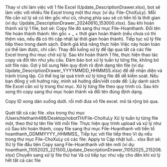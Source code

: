 Thay vì chỉ làm việc với 1 file Excel (Update_DescriptionDrawer.xlsx), bot sẽ làm việc với nhiều file Excel trong một thư mục (ví dụ: File-ChoXuLy).
Mỗi file cần xử lý sẽ có tên gốc như cũ, nhưng phía sau sẽ có tiền tố là thời gian (ví dụ: Update_DescriptionDrawer_20240610_153000.xlsx).
Sau khi hoàn thành xử lý 1 file, bot sẽ:
Copy file đó sang thư mục File-Hoanthanh.
Đổi tên file hoàn thành thành: tên gốc + _ + thời gian hoàn thành (nếu chưa có thì thêm vào, nếu đã có thì cập nhật lại thời gian hoàn thành).
Tiếp tục xử lý file tiếp theo trong danh sách.
Đánh giá khả năng thực hiện
Việc này hoàn toàn có thể làm được, chỉ cần:
Thay đổi luồng xử lý để lặp qua tất cả các file Excel trong thư mục chờ xử lý.
Sau khi hoàn thành 1 file, thực hiện thao tác copy và đổi tên như yêu cầu.
Đảm bảo bot xử lý tuần tự từng file, không bỏ sót file nào.
Gợi ý bổ sung
Nên quy định rõ định dạng tên file (ví dụ: Update_DescriptionDrawer_YYYYMMDD_HHMMSS.xlsx) để dễ nhận diện và tránh trùng lặp.
Có thể log lại quá trình xử lý từng file để dễ kiểm soát.
Nếu bạn đồng ý với hướng này, mình sẽ hướng dẫn/viết code để:
Lấy danh sách file Excel cần xử lý trong thư mục.
Xử lý từng file theo quy trình cũ.
Sau khi xong thì copy sang thư mục hoàn thành và đổi tên đúng định dạng.


Copy ID xong dán xuống dưới.
rồi mới đưa vô file excel.
mô tả rộng bỏ qua.



####
Quét tất cả các file .xlsx trong thư mục /Users/hlethanh486/Desktop/robotTH/File-ChoXuLy
Xử lý tuần tự từng file một, theo thứ tự tên file
Với mỗi file:
Thực hiện quy trình upload và xử lý như cũ
Sau khi hoàn thành, copy file sang thư mục File-Hoanthanh với tiền tố hoanthanh_DDMMYYYY_HHMMSS_
Tiếp tục với file tiếp theo
Ví dụ nếu trong thư mục File-ChoXuLy có các file:
Apply to Cập nhật luồ...
xlsx
Bot sẽ:
Xử lý file đầu tiên
Copy sang File-Hoanthanh với tên mới (ví dụ: hoanthanh_11052025_221500_Update_DescriptionDrawer_11052025_215208.xlsx)
Chuyển sang xử lý file thứ hai
Và cứ tiếp tục như vậy cho đến khi xử lý hết tất cả các file